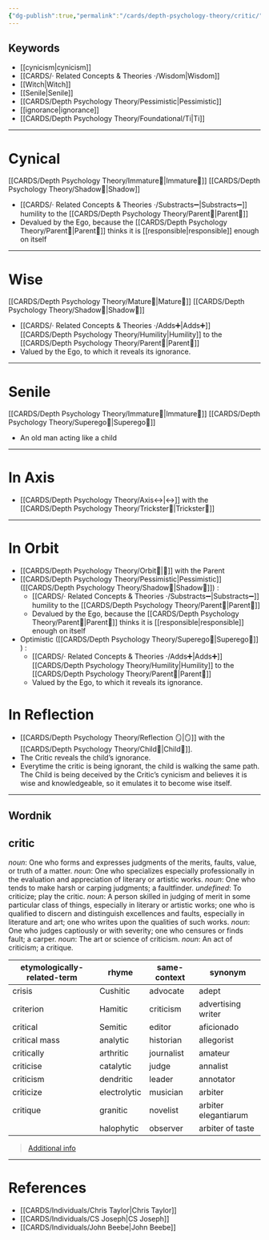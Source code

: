 ```yaml
---
{"dg-publish":true,"permalink":"/cards/depth-psychology-theory/critic/","created":"2022-12-31T00:56:27.359+01:00","updated":"2023-05-02T22:32:06.480+02:00"}
---
```



## Keywords 
- [[cynicism\|cynicism]]
- [[CARDS/· Related Concepts & Theories ·/Wisdom\|Wisdom]]
- [[Witch\|Witch]]
- [[Senile\|Senile]]
- [[CARDS/Depth Psychology Theory/Pessimistic\|Pessimistic]]
- [[ignorance\|ignorance]]
- [[CARDS/Depth Psychology Theory/Foundational/Ti\|Ti]]
---
# Cynical 
[[CARDS/Depth Psychology Theory/Immature🐎\|Immature🐎]] [[CARDS/Depth Psychology Theory/Shadow👤\|Shadow]] 
- [[CARDS/· Related Concepts & Theories ·/Substracts➖\|Substracts➖]] humility to the [[CARDS/Depth Psychology Theory/Parent🤨\|Parent🤨]] 
- Devalued by the Ego, because the [[CARDS/Depth Psychology Theory/Parent🤨\|Parent🤨]] thinks it is [[responsible\|responsible]] enough on itself 
---
# Wise 
[[CARDS/Depth Psychology Theory/Mature🐢\|Mature🐢]] [[CARDS/Depth Psychology Theory/Shadow👤\|Shadow👤]] 
- [[CARDS/· Related Concepts & Theories ·/Adds➕\|Adds➕]] [[CARDS/Depth Psychology Theory/Humility\|Humility]] to the [[CARDS/Depth Psychology Theory/Parent🤨\|Parent🤨]] 
- Valued by the Ego, to which it reveals its ignorance. 
---
# Senile 
[[CARDS/Depth Psychology Theory/Immature🐎\|Immature🐎]] [[CARDS/Depth Psychology Theory/Superego👹\|Superego👹]] 
- An old man acting like a child 
---
# In Axis 
- [[CARDS/Depth Psychology Theory/Axis↔️\|↔️]] with the [[CARDS/Depth Psychology Theory/Trickster🤡\|Trickster🤡]] 
---
# In Orbit 
- [[CARDS/Depth Psychology Theory/Orbit🔄\|💫]] with the Parent 
- [[CARDS/Depth Psychology Theory/Pessimistic\|Pessimistic]] ([[CARDS/Depth Psychology Theory/Shadow👤\|Shadow👤]]) : 
	- [[CARDS/· Related Concepts & Theories ·/Substracts➖\|Substracts➖]] humility to the [[CARDS/Depth Psychology Theory/Parent🤨\|Parent🤨]] 
	- Devalued by the Ego, because the [[CARDS/Depth Psychology Theory/Parent🤨\|Parent🤨]] thinks it is [[responsible\|responsible]] enough on itself 
- Optimistic ([[CARDS/Depth Psychology Theory/Superego👹\|Superego👹]] ) : 
	- [[CARDS/· Related Concepts & Theories ·/Adds➕\|Adds➕]] [[CARDS/Depth Psychology Theory/Humility\|Humility]] to the [[CARDS/Depth Psychology Theory/Parent🤨\|Parent🤨]] 
	- Valued by the Ego, to which it reveals its ignorance. 

# In Reflection 
- [[CARDS/Depth Psychology Theory/Reflection 🪞\|🪞]] with the [[CARDS/Depth Psychology Theory/Child👼\|Child👼]]. 
- The Critic reveals the child’s ignorance. 
- Everytime the critic is being ignorant, the child is walking the same path. The Child is being deceived by the Critic’s cynicism and believes it is wise and knowledgeable, so it emulates it to become wise itself. 

---
## Wordnik
## critic
*noun*: One who forms and expresses judgments of the merits, faults, value, or truth of a matter.
*noun*: One who specializes especially professionally in the evaluation and appreciation of literary or artistic works.
*noun*: One who tends to make harsh or carping judgments; a faultfinder.
*undefined*: To criticize; play the critic.
*noun*: A person skilled in judging of merit in some particular class of things, especially in literary or artistic works; one who is qualified to discern and distinguish excellences and faults, especially in literature and art; one who writes upon the qualities of such works.
*noun*: One who judges captiously or with severity; one who censures or finds fault; a carper.
*noun*: The art or science of criticism.
*noun*: An act of criticism; a critique.

| etymologically-related-term |rhyme |same-context |synonym |
| --- | --- | --- | --- |
| crisis | Cushitic | advocate | adept |
| criterion | Hamitic | criticism | advertising writer |
| critical | Semitic | editor | aficionado |
| critical mass | analytic | historian | allegorist |
| critically | arthritic | journalist | amateur |
| criticise | catalytic | judge | annalist |
| criticism | dendritic | leader | annotator |
| criticize | electrolytic | musician | arbiter |
| critique | granitic | novelist | arbiter elegantiarum |
|  | halophytic | observer | arbiter of taste |

> [Additional info](https://www.wordnik.com/words/critic)


---
# References 
- [[CARDS/Individuals/Chris Taylor\|Chris Taylor]]
- [[CARDS/Individuals/CS Joseph\|CS Joseph]] 
- [[CARDS/Individuals/John Beebe\|John Beebe]] 
